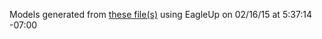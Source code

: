 Models generated from [these file(s)](https://raw.github.com/sparkfun/Pro_Micro/a74b17b3d3d29e6fe32d4ef9cd3a84733e4ca340/Hardware/Pro_Micro.brd) using EagleUp on 02/16/15 at 5:37:14 -07:00
